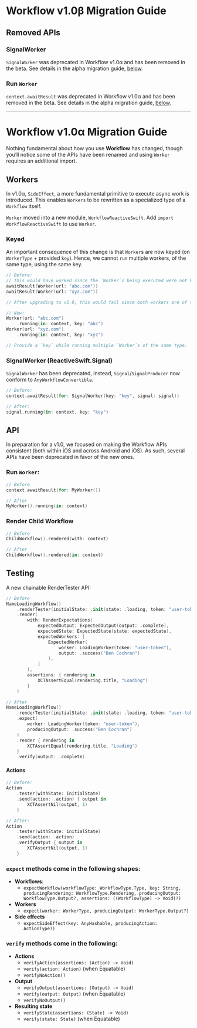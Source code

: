 # Workflow v1.0β Migration Guide

## Removed APIs

### SignalWorker

`SignalWorker` was deprecated in Workflow v1.0α and has been removed in the beta. See details in the alpha migration guide, [below](#signalworker-reactiveswiftsignal).

### Run `Worker`

`context.awaitResult` was deprecated in Workflow v1.0α and has been removed in the beta. See details in the alpha migration guide, [below](#run-worker).

---

# Workflow v1.0α Migration Guide

Nothing fundamental about how you use **Workflow** has changed, though you’ll notice some of the APIs have been renamed and using `Worker` requires an additional import.

## Workers
In v1.0α, `SideEffect`, a more fundamental primitive to execute async work is introduced. This enables `Workers` to be rewritten as a specialized type of a `Workflow` itself. 

`Worker` moved into a new module, `WorkflowReactiveSwift`. Add `import WorkflowReactiveSwift` to use `Worker`.

### Keyed
An important consequence of this change is that `Worker`s are now keyed (on `WorkerType` + provided `key`). Hence, we cannot `run` multiple workers, of the same type, using the same key.

```swift
// Before:
// This would have worked since the `Worker`s being executed were not keyed.
awaitResult(Worker(url: "abc.com"))
awaitResult(Worker(url: "xyz.com"))

// After upgrading to v1.0, this would fail since both workers are of the same type and have not been provided a key

// Now:
Worker(url: "abc.com")
    .running(in: context, key: "abc")
Worker(url: "xyz.com")
    .running(in: context, key: "xyz")

// Provide a `key` while running multiple `Worker`s of the same type.
```

### SignalWorker (ReactiveSwift.Signal)
`SignalWorker` has been deprecated, instead, `Signal`/`SignalProducer` now conform to `AnyWorkflowConvertible`.

```swift
// Before:
context.awaitResult(for: SignalWorker(key: "key", signal: signal))

// After:
signal.running(in: context, key: "key")
```

## API
In preparation for a v1.0, we focused on making the Workflow APIs consistent (both within iOS and across Android and iOS). As such, several APIs have been deprecated in favor of the new ones.

### Run `Worker`:
```swift
// Before
context.awaitResult(for: MyWorker())

// After
MyWorker().running(in: context)
```

### Render Child Workflow

```swift
// Before
ChildWorkflow().rendered(with: context)

// After
ChildWorkflow().rendered(in: context)
```

## Testing
A new chainable RenderTester API:

```swift
// Before
NameLoadingWorkflow()
    .renderTester(initialState: .init(state: .loading, token: "user-token"))
    .render(
        with: RenderExpectations(
            expectedOutput: ExpectedOutput(output: .complete),
            expectedState: ExpectedState(state: expectedState),
            expectedWorkers: [
                ExpectedWorker(
                    worker: LoadingWorker(token: "user-token"),
                    output: .success("Ben Cochran")
                ),
            ]
        ),
        assertions: { rendering in
            XCTAssertEqual(rendering.title, "Loading")
        }
    )

// After
NameLoadingWorkflow()
    .renderTester(initialState: .init(state: .loading, token: "user-token"))
    .expect(
        worker: LoadingWorker(token: "user-token"),
        producingOutput: .success("Ben Cochran")
    )
    .render { rendering in 
        XCTAssertEqual(rendering.title, "Loading")
    }
    .verify(output: .complete)
```

#### Actions

```swift
// Before:
Action
    .tester(withState: initialState)
    .send(action: .action) { output in
        XCTAssertNil(output, 1)
    }

// After:
Action
    .tester(withState: initialState)
    .send(action: .action)
    .verifyOutput { output in
        XCTAssertNil(output, 1)
    }
```

### `expect` methods come in the following shapes:

* **Workflows**:
    * `expectWorkflow(workflowType: WorkflowType.Type, key: String, producingRendering: WorkflowType.Rendering, producingOutput: WorkflowType.Output?, assertions: ((WorkflowType) -> Void)?)`
* **Workers**
    * `expect(worker: WorkerType, producingOutput: WorkerType.Output?)`
* **Side effects**
    * `expectSideEffect(key: AnyHashable, producingAction: ActionType?)`

### `verify` methods come in the following:

* **Actions**
    * `verifyAction(assertions: (Action) -> Void)`
    * `verify(action: Action)` (when Equatable)
    * `verifyNoAction()`
* **Output**
    * `verifyOutput(assertions: (Output) -> Void)`
    * `verify(output: Output)` (when Equatable)
    * `verifyNoOutput()`
* **Resulting state**
    * `verifyState(assertions: (State) -> Void)`
    * `verify(state: State)` (when Equatable)
